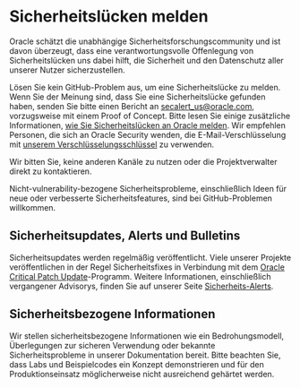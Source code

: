 # Sicherheitslücken melden

Oracle schätzt die unabhängige Sicherheitsforschungscommunity und ist davon überzeugt, dass eine verantwortungsvolle Offenlegung von Sicherheitslücken uns dabei hilft, die Sicherheit und den Datenschutz aller unserer Nutzer sicherzustellen.

Lösen Sie kein GitHub-Problem aus, um eine Sicherheitslücke zu melden. Wenn Sie der Meinung sind, dass Sie eine Sicherheitslücke gefunden haben, senden Sie bitte einen Bericht an [secalert\_us@oracle.com](mailto:secalert_us@oracle.com), vorzugsweise mit einem Proof of Concept. Bitte lesen Sie einige zusätzliche Informationen, [wie Sie Sicherheitslücken an Oracle melden](https://www.oracle.com/corporate/security-practices/assurance/vulnerability/reporting.html). Wir empfehlen Personen, die sich an Oracle Security wenden, die E-Mail-Verschlüsselung mit [unserem Verschlüsselungsschlüssel](https://www.oracle.com/security-alerts/encryptionkey.html) zu verwenden.

Wir bitten Sie, keine anderen Kanäle zu nutzen oder die Projektverwalter direkt zu kontaktieren.

Nicht-vulnerability-bezogene Sicherheitsprobleme, einschließlich Ideen für neue oder verbesserte Sicherheitsfeatures, sind bei GitHub-Problemen willkommen.

## Sicherheitsupdates, Alerts und Bulletins

Sicherheitsupdates werden regelmäßig veröffentlicht. Viele unserer Projekte veröffentlichen in der Regel Sicherheitsfixes in Verbindung mit dem [Oracle Critical Patch Update](https://www.oracle.com/security-alerts/encryptionkey.html)\-Programm. Weitere Informationen, einschließlich vergangener Advisorys, finden Sie auf unserer Seite [Sicherheits-Alerts](https://www.oracle.com/security-alerts/).

## Sicherheitsbezogene Informationen

Wir stellen sicherheitsbezogene Informationen wie ein Bedrohungsmodell, Überlegungen zur sicheren Verwendung oder bekannte Sicherheitsprobleme in unserer Dokumentation bereit. Bitte beachten Sie, dass Labs und Beispielcodes ein Konzept demonstrieren und für den Produktionseinsatz möglicherweise nicht ausreichend gehärtet werden.